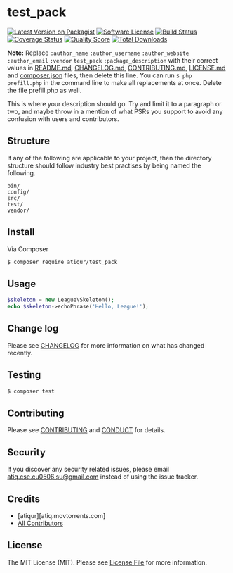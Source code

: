 # test_pack

[![Latest Version on Packagist][ico-version]][link-packagist]
[![Software License][ico-license]](LICENSE.md)
[![Build Status][ico-travis]][link-travis]
[![Coverage Status][ico-scrutinizer]][link-scrutinizer]
[![Quality Score][ico-code-quality]][link-code-quality]
[![Total Downloads][ico-downloads]][link-downloads]

**Note:** Replace ```:author_name``` ```:author_username``` ```:author_website``` ```:author_email``` ```:vendor``` ```test_pack``` ```:package_description``` with their correct values in [README.md](README.md), [CHANGELOG.md](CHANGELOG.md), [CONTRIBUTING.md](CONTRIBUTING.md), [LICENSE.md](LICENSE.md) and [composer.json](composer.json) files, then delete this line. You can run `$ php prefill.php` in the command line to make all replacements at once. Delete the file prefill.php as well.

This is where your description should go. Try and limit it to a paragraph or two, and maybe throw in a mention of what
PSRs you support to avoid any confusion with users and contributors.

## Structure

If any of the following are applicable to your project, then the directory structure should follow industry best practises by being named the following.

```
bin/        
config/
src/
test/
vendor/
```


## Install

Via Composer

``` bash
$ composer require atiqur/test_pack
```

## Usage

``` php
$skeleton = new League\Skeleton();
echo $skeleton->echoPhrase('Hello, League!');
```

## Change log

Please see [CHANGELOG](CHANGELOG.md) for more information on what has changed recently.

## Testing

``` bash
$ composer test
```

## Contributing

Please see [CONTRIBUTING](CONTRIBUTING.md) and [CONDUCT](CONDUCT.md) for details.

## Security

If you discover any security related issues, please email atiq.cse.cu0506.su@gmail.com instead of using the issue tracker.

## Credits

- [atiqur][atiq.movtorrents.com]
- [All Contributors][link-contributors]

## License

The MIT License (MIT). Please see [License File](LICENSE.md) for more information.

[ico-version]: https://img.shields.io/packagist/v/atiqur/test_pack.svg?style=flat-square
[ico-license]: https://img.shields.io/badge/license-MIT-brightgreen.svg?style=flat-square
[ico-travis]: https://img.shields.io/travis/atiqur/test_pack/master.svg?style=flat-square
[ico-scrutinizer]: https://img.shields.io/scrutinizer/coverage/g/atiqur/test_pack.svg?style=flat-square
[ico-code-quality]: https://img.shields.io/scrutinizer/g/atiqur/test_pack.svg?style=flat-square
[ico-downloads]: https://img.shields.io/packagist/dt/atiqur/test_pack.svg?style=flat-square

[link-packagist]: https://packagist.org/packages/atiqur/test_pack
[link-travis]: https://travis-ci.org/atiqur/test_pack
[link-scrutinizer]: https://scrutinizer-ci.com/g/atiqur/test_pack/code-structure
[link-code-quality]: https://scrutinizer-ci.com/g/atiqur/test_pack
[link-downloads]: https://packagist.org/packages/atiqur/test_pack
[link-author]: https://github.com/:author_username
[link-contributors]: ../../contributors
